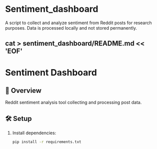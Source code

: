 # Sentiment_dashboard
A script to collect and analyze sentiment from Reddit posts for research purposes. Data is processed locally and not stored permanently.

## cat > sentiment_dashboard/README.md << 'EOF'
# Sentiment Dashboard

## 📌 Overview
Reddit sentiment analysis tool collecting and processing post data.

## 🛠 Setup
1. Install dependencies:
   ```bash
   pip install -r requirements.txt
